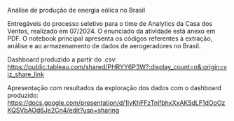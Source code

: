 Análise de produção de energia eólica no Brasil

Entregáveis do processo seletivo para o time de Analytics da Casa dos Ventos, realizado em 07/2024. O enunciado da atividade está anexo em PDF. O notebook principal apresenta os códigos referentes à extração, análise e ao armazenamento de dados de aerogeradores no Brasil.

Dashboard produzido a partir do .csv: https://public.tableau.com/shared/PHRYY6P3W?:display_count=n&:origin=viz_share_link

Apresentação com resultados da exploração dos dados com o dashboard produzido: https://docs.google.com/presentation/d/1lyKhFFzTnlfbhxXxAK5dLF1dOoOzKQSVbAOd6Je2Cn4/edit?usp=sharing
